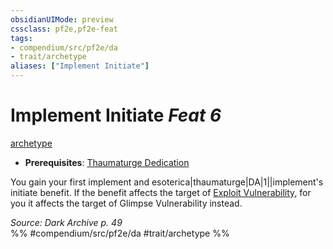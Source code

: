 ```yaml
---
obsidianUIMode: preview
cssclass: pf2e,pf2e-feat
tags:
- compendium/src/pf2e/da
- trait/archetype
aliases: ["Implement Initiate"]
---
```

# Implement Initiate  *Feat 6*  
[archetype](rules/traits/archetype.md)  

- **Prerequisites**: [Thaumaturge Dedication](compendium/feats/thaumaturge-dedication-da.md)

You gain your first implement and esoterica|thaumaturge|DA|1||implement's initiate benefit. If the benefit affects the target of [Exploit Vulnerability](rules/actions/exploit-vulnerability-da.md), for you it affects the target of Glimpse Vulnerability instead.

*Source: Dark Archive p. 49*  
%% #compendium/src/pf2e/da #trait/archetype %%